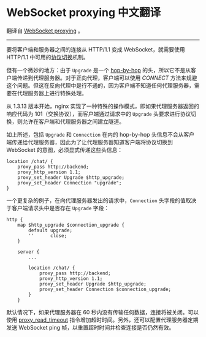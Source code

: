 WebSocket proxying 中文翻译
===

翻译自 [WebSocket proxying](https://nginx.org/en/docs/http/websocket.html) 。

---

要将客户端和服务器之间的连接从 HTTP/1.1 变成 WebSocket，就需要使用 HTTP/1.1 中可用的[协议切换](https://tools.ietf.org/html/rfc2616#section-14.42)机制。

但有一个微妙的地方：由于 `Upgrade` 是一个 [hop-by-hop](https://tools.ietf.org/html/rfc2616#section-13.5.1) 的头，所以它不是从客户端传递到代理服务器。对于正向代理，客户端可以使用 *CONNECT* 方法来规避这个问题。但这在反向代理中是行不通的，因为客户端不知道任何代理服务器，需要在代理服务器上进行特殊处理。

从 1.3.13 版本开始，nginx 实现了一种特殊的操作模式，即如果代理服务器返回的响应代码为 101（交换协议），而客户端通过请求中的 `Upgrade` 头要求进行协议切换，则允许在客户端和代理服务器之间建立隧道。

如上所述，包括 `Upgrade` 和 `Connection` 在内的 hop-by-hop 头信息不会从客户端传递给代理服务器，因此为了让代理服务器知道客户端将协议切换到 WebSocket 的意图，必须显式传递这些头信息：

```nginx
location /chat/ {
    proxy_pass http://backend;
    proxy_http_version 1.1;
    proxy_set_header Upgrade $http_upgrade;
    proxy_set_header Connection "upgrade";
}
```

一个更复杂的例子，在向代理服务器发出的请求中，`Connection` 头字段的值取决于客户端请求头中是否存在 `Upgrade` 字段：

```nginx
http {
    map $http_upgrade $connection_upgrade {
        default upgrade;
        ''      close;
    }

    server {
        ...

        location /chat/ {
            proxy_pass http://backend;
            proxy_http_version 1.1;
            proxy_set_header Upgrade $http_upgrade;
            proxy_set_header Connection $connection_upgrade;
        }
    }
```

默认情况下，如果代理服务器在 60 秒内没有传输任何数据，连接将被关闭。可以使用  [proxy_read_timeout](https://nginx.org/en/docs/http/ngx_http_proxy_module.html#proxy_read_timeout) 指令增加超时时间。另外，还可以配置代理服务器定期发送 WebSocket ping 帧，以重置超时时间并检查连接是否仍然有效。